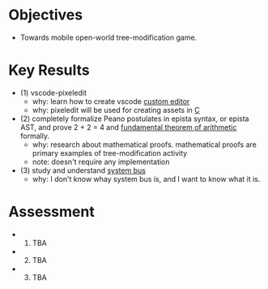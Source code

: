 # Objectives

- Towards mobile open-world tree-modification game.

# Key Results

- (1) vscode-pixeledit
  - why: learn how to create vscode [custom editor](https://code.visualstudio.com/api/extension-guides/custom-editors)
  - why: pixeledit will be used for creating assets in [C](https://scrapbox.io/kt3k/C)
- (2) completely formalize Peano postulates in epista syntax, or epista AST, and prove 2 + 2 = 4 and [fundamental theorem of arithmetic](https://en.wikipedia.org/wiki/Fundamental_theorem_of_arithmetic) formally.
  - why: research about mathematical proofs. mathematical proofs are primary examples of tree-modification activity
  - note: doesn't require any implementation
- (3) study and understand [system bus](https://en.wikipedia.org/wiki/System_bus)
  - why: I don't know whay system bus is, and I want to know what it is.

# Assessment

- 1. TBA
- 2. TBA
- 3. TBA
